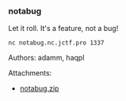 ### notabug
Let it roll. It's a feature, not a bug!

```
nc notabug.nc.jctf.pro 1337
```

Authors: adamm, haqpl


Attachments:
* [notabug.zip](./public/notabug.zip)